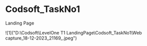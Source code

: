 # Codsoft_TaskNo1
Landing Page


![1]("D:\Codsoft\LevelOne T1 LandingPage\Codsoft_TaskNo1\Web capture_18-12-2023_21169_.jpeg")
